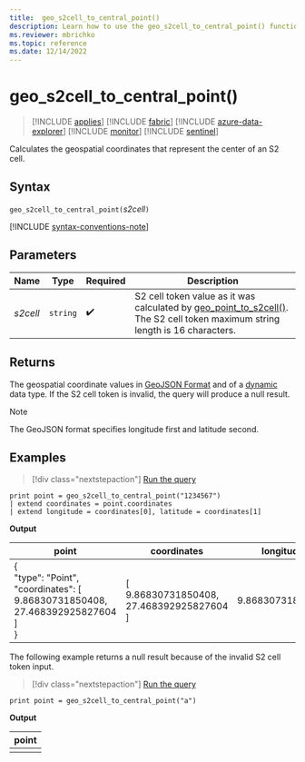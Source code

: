 ```yaml
---
title:  geo_s2cell_to_central_point()
description: Learn how to use the geo_s2cell_to_central_point() function to calculate the geospatial coordinates that represent the center of an S2 cell.
ms.reviewer: mbrichko
ms.topic: reference
ms.date: 12/14/2022
---
```

# geo_s2cell_to_central_point()

> [!INCLUDE [applies](../includes/applies-to-version/applies.md)] [!INCLUDE [fabric](../includes/applies-to-version/fabric.md)] [!INCLUDE [azure-data-explorer](../includes/applies-to-version/azure-data-explorer.md)] [!INCLUDE [monitor](../includes/applies-to-version/monitor.md)] [!INCLUDE [sentinel](../includes/applies-to-version/sentinel.md)]

Calculates the geospatial coordinates that represent the center of an S2 cell.

## Syntax

`geo_s2cell_to_central_point(`*s2cell*`)`

[!INCLUDE [syntax-conventions-note](../includes/syntax-conventions-note.md)]

## Parameters

|Name|Type|Required|Description|
|--|--|--|--|
| *s2cell* | `string` |  :heavy_check_mark: | S2 cell token value as it was calculated by [geo_point_to_s2cell()](geo-point-to-s2cell-function.md). The S2 cell token maximum string length is 16 characters.|

## Returns

The geospatial coordinate values in [GeoJSON Format](https://tools.ietf.org/html/rfc7946) and of a [dynamic](scalar-data-types/dynamic.md) data type. If the S2 cell token is invalid, the query will produce a null result.

> [!NOTE]
> The GeoJSON format specifies longitude first and latitude second.

## Examples

> [!div class="nextstepaction"]
> <a href="https://dataexplorer.azure.com/clusters/help/databases/Samples?query=H4sIAAAAAAAAAysoyswrUSjIB5G2Cump+fHFRsmpOTnxJfnxyal5JUWJOfFgWQ0lQyNjE1MzcyVNrhqF1IqS1LwUheT8/KKUzLzEktRioG6wOj0kMYTCnPy89MyS0pRUoDIkBdEGsToKOYkl2KQMYwEypEkCnAAAAA==" target="_blank">Run the query</a>

```kusto
print point = geo_s2cell_to_central_point("1234567")
| extend coordinates = point.coordinates
| extend longitude = coordinates[0], latitude = coordinates[1]
```

**Output**

|point|coordinates|longitude|latitude|
|---|---|---|---|
|{<br>  "type": "Point",<br>  "coordinates": [<br>    9.86830731850408,<br>    27.468392925827604<br>  ]<br>}|[<br>  9.86830731850408,<br>  27.468392925827604<br>]|9.86830731850408|27.4683929258276|

The following example returns a null result because of the invalid S2 cell token input.

> [!div class="nextstepaction"]
> <a href="https://dataexplorer.azure.com/clusters/help/databases/Samples?query=H4sIAAAAAAAAAysoyswrUSjIB5G2Cump+fHFRsmpOTnxJfnxyal5JUWJOfFgWQ2lRCVNADb75CkuAAAA" target="_blank">Run the query</a>

```kusto
print point = geo_s2cell_to_central_point("a")
```

**Output**

|point|
|---|
||
